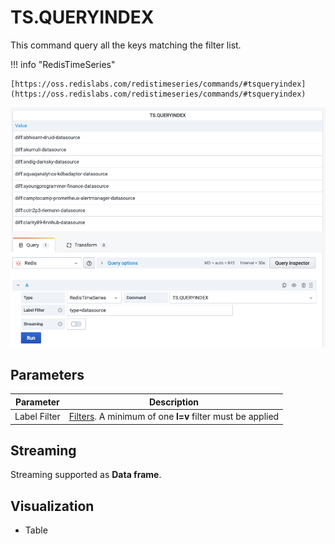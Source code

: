 # TS.QUERYINDEX

This command query all the keys matching the filter list.

!!! info "RedisTimeSeries"

    [https://oss.redislabs.com/redistimeseries/commands/#tsqueryindex](https://oss.redislabs.com/redistimeseries/commands/#tsqueryindex)

![TS.QUERYINDEX](../../images/redis-datasource/commands/ts-queryindex.png)

## Parameters

| Parameter    | Description                                                                                                               |
| ------------ | ------------------------------------------------------------------------------------------------------------------------- |
| Label Filter | [Filters](https://oss.redislabs.com/redistimeseries/commands/#filtering). A minimum of one **l=v** filter must be applied |

## Streaming

Streaming supported as **Data frame**.

## Visualization

- Table

